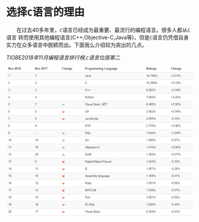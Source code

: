# 选择`C`语言的理由

&nbsp;&nbsp;&nbsp;&nbsp;&nbsp;&nbsp;&nbsp;在过去40多年里，`C`语言已经成为最重要、最流行的编程语言。很多人都从`C`语言	转而使用其他编程语言(C++,Objective-C,Java等)，但是`C`语言仍凭借自身实力在众多语言中脱颖而出。下面我么介绍较为突出的几点。

*TIOBE2018年11月编程语言排行榜,`C`语言位居第二*

![TIOBE](img/TIOBE.png)